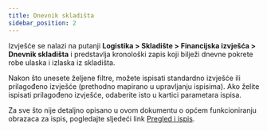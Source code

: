 ```yaml
---
title: Dnevnik skladišta
sidebar_position: 2
---
```


Izvješće se nalazi na putanji  **Logistika > Skladište > Financijska izvješća > Dnevnik skladišta** i predstavlja kronološki zapis koji bilježi dnevne pokrete robe ulaska i izlaska iz skladišta.

Nakon što unesete željene filtre, možete ispisati standardno izvješće ili prilagođeno izvješće (prethodno mapirano u upravljanju ispisima). Ako želite ispisati prilagođeno izvješće, odaberite isto u kartici parametara ispisa.

Za sve što nije detaljno opisano u ovom dokumentu o općem funkcioniranju obrazaca za ispis, pogledajte sljedeći link [Pregled i ispis](/docs/guide/operations-with-data/reports).